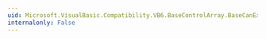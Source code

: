 ```yaml
---
uid: Microsoft.VisualBasic.Compatibility.VB6.BaseControlArray.BaseCanExtend(System.Object)
internalonly: False
---
```

